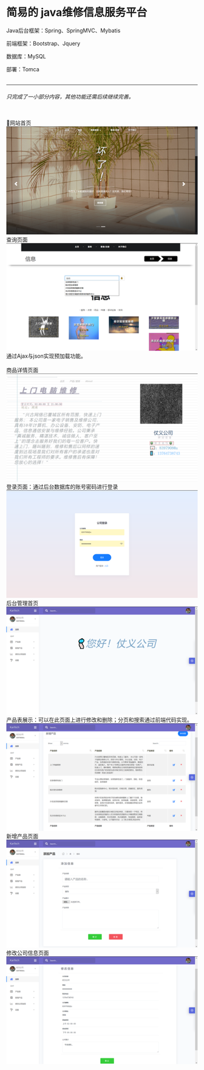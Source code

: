 <h1>简易的 java维修信息服务平台</h1>

Java后台框架：Spring、SpringMVC、Mybatis

前端框架：Bootstrap、Jquery

数据库：MySQL

部署：Tomca
<br>
<br>
<hr>
<h6>只完成了一小部分内容，其他功能还需后续继续完善。</h6>
<br>
🎣网站首页
<img src="web/images/首页.png" alt="首页">
<br>
查询页面
<img src="web/images/查询.png" alt="查询">
通过Ajax与json实现预加载功能。
<br>
<br>
商品详情页面
<img src="web/images/商品详情页面.png" alt="商品详情页面">
<br>
登录页面：通过后台数据库的账号密码进行登录
<img src="web/images/登录.png" alt="登录">
<br>
后台管理首页
<img src="web/images/后台首页.png" alt="后台首页">
<br>
产品表展示：可以在此页面上进行修改和删除；分页和搜索通过前端代码实现。
<img src="web/images/产品展示.png" alt="产品展示">
<br>
新增产品页面
<img src="web/images/新增.png" alt="新增">
<br>
修改公司信息页面
<img src="web/images/修改公司信息.png" alt="修改公司信息">
<br>



